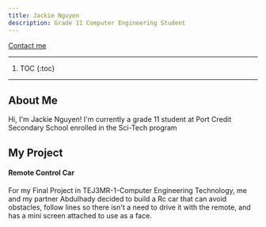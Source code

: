```yaml
---
title: Jackie Nguyen
description: Grade 11 Computer Engineering Student
---
```


<p align="left">
    <a href="https://mail.google.com/mail/u/0/?fs=1&to=760462@pdsb.net&tf=cm">Contact me</a>
</p>

* * *

1. TOC
{:toc}

* * *

## About Me
Hi, I'm Jackie Nguyen! I'm currently a grade 11 student at Port Credit Secondary School enrolled in the Sci-Tech program

## My Project
#### Remote Control Car
For my Final Project in TEJ3MR-1-Computer Engineering Technology, me and my partner Abdulhady decided to build a Rc car that can avoid obstacles, follow lines so there isn't a need to drive it with the remote, and has a mini screen attached to use as a face.

<img src="">
